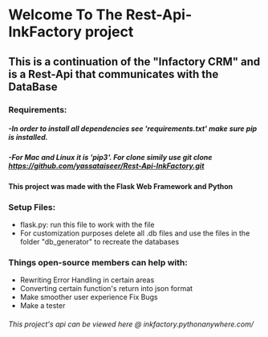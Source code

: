 # Welcome To The Rest-Api-InkFactory project
## This is a continuation of the "Infactory CRM" and is a Rest-Api that communicates with the DataBase

### Requirements:

##### -In order to install all dependencies see 'requirements.txt' make sure pip is installed.
##### -For Mac and Linux it is 'pip3'. For clone simily use git clone https://github.com/yassataiseer/Rest-Api-InkFactory.git

#### This project was made with the Flask Web Framework and Python


### Setup Files:
* flask.py: run this file to work with the file
* For customization purposes delete all .db files and use the files in the folder "db_generator" to recreate the databases

### Things open-source members can help with:
* Rewriting Error Handling in certain areas
* Converting certain function's return into json format
* Make smoother user experience
Fix Bugs
* Make a tester


###### This project's api can be viewed here @ inkfactory.pythonanywhere.com/<Rest of the credentials>
